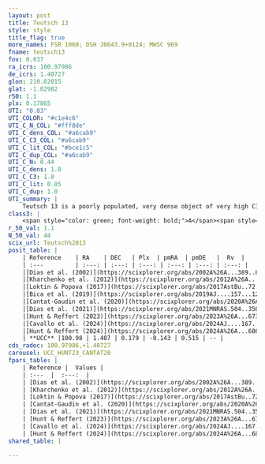 ```yaml
---
layout: post
title: Teutsch 13
style: style
title_flag: true
more_names: FSR 1060; DSH J0643.9+0124; MWSC 969
fname: teutsch13
fov: 0.037
ra_icrs: 100.97986
de_icrs: 1.40727
glon: 210.82015
glat: -1.02982
r50: 1.1
plx: 0.17865
UTI: "0.83"
UTI_COLOR: "#c1e4c6"
UTI_C_N_COL: "#fff8de"
UTI_C_dens_COL: "#a6cab9"
UTI_C_C3_COL: "#a6cab9"
UTI_C_lit_COL: "#bce1c5"
UTI_C_dup_COL: "#a6cab9"
UTI_C_N: 0.44
UTI_C_dens: 1.0
UTI_C_C3: 1.0
UTI_C_lit: 0.85
UTI_C_dup: 1.0
UTI_summary: |
    Teutsch 13 is a poorly populated, very dense object of very high C3 quality. It is well-studied in the literature.
class3: |
    <span style="color: green; font-weight: bold;">A</span><span style="color: green; font-weight: bold;">A</span>
r_50_val: 1.1
N_50_val: 44
scix_url: Teutsch%2013
posit_table: |
    | Reference    | RA    | DEC   | Plx  | pmRA  | pmDE   |  Rv  |
    | :---         | :---: | :---: | :---: | :---: | :---: | :---: |
    |[Dias et al. (2002)](https://scixplorer.org/abs/2002A%26A...389..871D) | 100.979 | 1.405 | -- | -0.92 | -1.64 | -- |
    |[Kharchenko et al. (2012)](https://scixplorer.org/abs/2012A%26A...543A.156K) | 100.98 | 1.395 | -- | -2.64 | -3.72 | -- |
    |[Loktin & Popova (2017)](https://scixplorer.org/abs/2017AstBu..72..257L) | 100.98 | 1.406 | -- | -0.476 | -1.093 | -- |
    |[Bica et al. (2019)](https://scixplorer.org/abs/2019AJ....157...12B) | 100.975 | 1.396 | -- | -- | -- | -- |
    |[Cantat-Gaudin et al. (2020)](https://scixplorer.org/abs/2020A%26A...640A...1C) | 100.984 | 1.404 | 0.155 | -0.097 | 0.518 | -- |
    |[Dias et al. (2021)](https://scixplorer.org/abs/2021MNRAS.504..356D) | 100.981 | 1.413 | 0.166 | -0.122 | 0.545 | -- |
    |[Hunt & Reffert (2023)](https://scixplorer.org/abs/2023A%26A...673A.114H) | 100.976 | 1.407 | 0.171 | -0.13 | 0.452 | 100.392 |
    |[Cavallo et al. (2024)](https://scixplorer.org/abs/2024AJ....167...12C) | 100.978 | 1.38 | 0.173 | -- | -- | -- |
    |[Hunt & Reffert (2024)](https://scixplorer.org/abs/2024A%26A...686A..42H) | 100.976 | 1.407 | 0.171 | -0.13 | 0.452 | 100.392 |
    | **UCC** |100.98 | 1.407 | 0.179 | -0.143 | 0.515 | -- | 
cds_radec: 100.97986,+1.40727
carousel: UCC_HUNT23_CANTAT20
fpars_table: |
    | Reference |  Values |
    | :---  |  :---:  |
    | [Dias et al. (2002)](https://scixplorer.org/abs/2002A%26A...389..871D) | `E(B-V)=0.67, Dist=2780.0, Age=7.48` |
    | [Kharchenko et al. (2012)](https://scixplorer.org/abs/2012A%26A...543A.156K) | `e_bv=0.625, distance=2753, log_age=7.295` |
    | [Loktin & Popova (2017)](https://scixplorer.org/abs/2017AstBu..72..257L) | `E(B-V)=0.397, Dmod=13.749, logt=8.8` |
    | [Cantat-Gaudin et al. (2020)](https://scixplorer.org/abs/2020A%26A...640A...1C) | `AVNN=1.94, DMNN=13.59, AgeNN=6.9` |
    | [Dias et al. (2021)](https://scixplorer.org/abs/2021MNRAS.504..356D) | `Av=1.834, Dist=3053, logage=8.412, [Fe/H]=-0.198` |
    | [Hunt & Reffert (2023)](https://scixplorer.org/abs/2023A%26A...673A.114H) | `AV50=2.224, diffAV50=1.393, MOD50=13.453, logAge50=7.935` |
    | [Cavallo et al. (2024)](https://scixplorer.org/abs/2024AJ....167...12C) | `AV50=2.03, dMod50=13.39, logAge50=7.92, [Fe/H]50=0.54` |
    | [Hunt & Reffert (2024)](https://scixplorer.org/abs/2024A%26A...686A..42H) | `MassJ=905.943` |
shared_table: |
    
---
```

